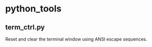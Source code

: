 # python_tools

## term_ctrl.py

<p align="justify">Reset and clear the terminal window using ANSI escape sequences.</p>

